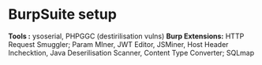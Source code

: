 # BurpSuite setup

**Tools :** ysoserial, PHPGGC (destirilisation vulns)
**Burp Extensions:** HTTP Request Smuggler; Param MIner, JWT Editor, JSMiner, Host Header Inchecktion, Java Deserilisation Scanner, Content Type Converter; SQLmap